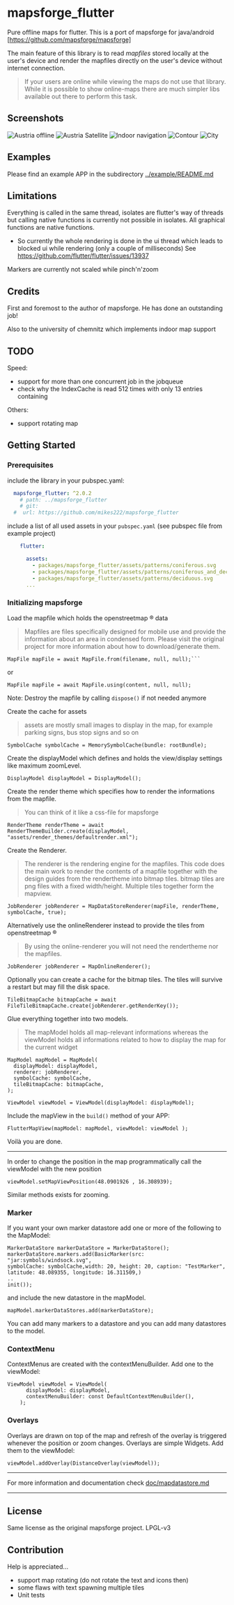 # mapsforge_flutter

Pure offline maps for flutter. This is a port of mapsforge for
java/android [https://github.com/mapsforge/mapsforge]

The main feature of this library is to read *mapfiles* stored locally at the user's device and
render the mapfiles directly on the user's device without internet connection.

> If your users are online while viewing the maps do not use that library. 
> While it is possible to show online-maps there are much simpler libs available out there to perform this task.

## Screenshots

![Austria offline](https://github.com/mikes222/mapsforge_flutter/blob/master/mapsforge_flutter/doc/Screenshot_2021-11-30-13-30-30-638.jpeg)
![Austria Satellite](https://github.com/mikes222/mapsforge_flutter/blob/master/mapsforge_flutter/doc/Screenshot_2021-11-30-13-30-50-948.jpeg)
![Indoor navigation](https://github.com/mikes222/mapsforge_flutter/blob/master/mapsforge_flutter/doc/Screenshot_2021-11-30-13-31-25-355.jpeg)
![Contour](https://github.com/mikes222/mapsforge_flutter/blob/master/mapsforge_flutter/doc/Screenshot_2021-11-30-13-34-11-891.jpeg)
![City](https://github.com/mikes222/mapsforge_flutter/blob/master/mapsforge_flutter/doc/Screenshot_2021-11-30-13-36-05-612.jpeg)

## Examples

Please find an example APP in the subdirectory [../example/README.md](../example/README.md)

## Limitations

Everything is called in the same thread, isolates are flutter's way of threads but calling native
functions is currently not possible in isolates. All graphical functions are native functions.

- So currently the whole rendering is done in the ui thread which leads to blocked ui while
  rendering (only a couple of milliseconds)
  See https://github.com/flutter/flutter/issues/13937

Markers are currently not scaled while pinch'n'zoom

## Credits

First and foremost to the author of mapsforge. He has done an outstanding job!

Also to the university of chemnitz which implements indoor map support

## TODO

Speed:

- support for more than one concurrent job in the jobqueue
- check why the IndexCache is read 512 times with only 13 entries containing

Others:

- support rotating map

## Getting Started

### Prerequisites

include the library in your pubspec.yaml:

```yaml
  mapsforge_flutter: ^2.0.2
    # path: ../mapsforge_flutter
    # git:
  #  url: https://github.com/mikes222/mapsforge_flutter
```

include a list of all used assets in your ``pubspec.yaml`` (see pubspec file from example project)

```yaml
    flutter:

      assets:
        - packages/mapsforge_flutter/assets/patterns/coniferous.svg
        - packages/mapsforge_flutter/assets/patterns/coniferous_and_deciduous.svg
        - packages/mapsforge_flutter/assets/patterns/deciduous.svg
      ...
```

### Initializing mapsforge

Load the mapfile which holds the openstreetmap &reg; data

> Mapfiles are files specifically designed for mobile use and provide the information about an area in condensed form. Please visit the original project for more information about how to download/generate them.

    MapFile mapFile = await MapFile.from(filename, null, null);```

or

    MapFile mapFile = await MapFile.using(content, null, null);

Note: Destroy the mapfile by calling ``dispose()`` if not needed anymore

Create the cache for assets

> assets are mostly small images to display in the map, for example parking signs, bus stop signs and so on

    SymbolCache symbolCache = MemorySymbolCache(bundle: rootBundle);

Create the displayModel which defines and holds the view/display settings like maximum zoomLevel.

    DisplayModel displayModel = DisplayModel();

Create the render theme which specifies how to render the informations from the mapfile.

> You can think of it like a css-file for mapsforge

    RenderTheme renderTheme = await
    RenderThemeBuilder.create(displayModel, "assets/render_themes/defaultrender.xml");

Create the Renderer.

> The renderer is the rendering engine for the mapfiles. This code does the main work to render the contents of a mapfile together with the design guides from the rendertheme into bitmap tiles. bitmap tiles are png files with a fixed width/height. Multiple tiles together form the mapview.

    JobRenderer jobRenderer = MapDataStoreRenderer(mapFile, renderTheme, symbolCache, true);

Alternatively use the onlineRenderer instead to provide the tiles from openstreetmap &reg;

> By using the online-renderer you will not need the rendertheme nor the mapfiles.

    JobRenderer jobRenderer = MapOnlineRenderer();

Optionally you can create a cache for the bitmap tiles. The tiles will survive a restart but may
fill the disk space.

    TileBitmapCache bitmapCache = await FileTileBitmapCache.create(jobRenderer.getRenderKey());

Glue everything together into two models.

> The mapModel holds all map-relevant informations whereas the viewModel holds all informations related to how to display the map for the current widget

    MapModel mapModel = MapModel(
      displayModel: displayModel,
      renderer: jobRenderer,
      symbolCache: symbolCache,
      tileBitmapCache: bitmapCache,
    );
    
    ViewModel viewModel = ViewModel(displayModel: displayModel);

Include the mapView in the ``build()`` method of your APP:

    FlutterMapView(mapModel: mapModel, viewModel: viewModel );

Voilà you are done. 

---

In order to change the position in the map programmatically call the viewModel with the new position

    viewModel.setMapViewPosition(48.0901926 , 16.308939);

Similar methods exists for zooming.

### Marker

If you want your own marker datastore add one or more of the following to the MapModel:

    MarkerDataStore markerDataStore = MarkerDataStore();
    markerDataStore.markers.add(BasicMarker(src: "jar:symbols/windsock.svg", 
    symbolCache: symbolCache,width: 20, height: 20, caption: "TestMarker",
    latitude: 48.089355, longitude: 16.311509,)
    ..
    init());


and include the new datastore in the mapModel. 

    mapModel.markerDataStores.add(markerDataStore);

You can add many markers to a datastore and you can
add many datastores to the model.

### ContextMenu

ContextMenus are created with the contextMenuBuilder. Add one to the viewModel:

    ViewModel viewModel = ViewModel(
          displayModel: displayModel,
          contextMenuBuilder: const DefaultContextMenuBuilder(),
        );

### Overlays

Overlays are drawn on top of the map and refresh of the overlay is triggered whenever the position or zoom
changes. Overlays are simple Widgets. Add them to the viewModel:

    viewModel.addOverlay(DistanceOverlay(viewModel));

----

For more information and documentation check [doc/mapdatastore.md](doc/mapdatastore.md)

----

## License

Same license as the original mapsforge project. LPGL-v3

## Contribution

Help is appreciated...

- support map rotating (do not rotate the text and icons then)
- some flaws with text spawning multiple tiles
- Unit tests
